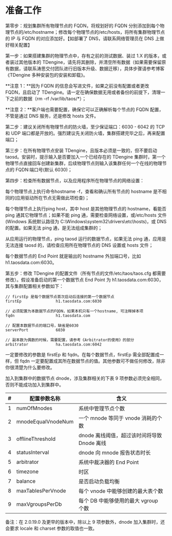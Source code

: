# 准备工作
第零步：规划集群所有物理节点的 FQDN，将规划好的 FQDN 分别添加到每个物理节点的/etc/hostname；修改每个物理节点的/etc/hosts，将所有集群物理节点的 IP 与 FQDN 的对应添加好。【如部署了 DNS，请联系网络管理员在 DNS 上做好相关配置】

第一步：如果搭建集群的物理节点中，存有之前的测试数据、装过 1.X 的版本，或者装过其他版本的 TDengine，请先将其删除，并清空所有数据（如果需要保留原有数据，请联系涛思交付团队进行旧版本升级、数据迁移），具体步骤请参考博客《TDengine 多种安装包的安装和卸载》。

**注意 1：**因为 FQDN 的信息会写进文件，如果之前没有配置或者更改 FQDN，且启动了 TDengine。请一定在确保数据无用或者备份的前提下，清理一下之前的数据（rm -rf /var/lib/taos/*）；

**注意 2：**客户端也需要配置，确保它可以正确解析每个节点的 FQDN 配置，不管是通过 DNS 服务，还是修改 hosts 文件。

第二步：建议关闭所有物理节点的防火墙，至少保证端口：6030 - 6042 的 TCP 和 UDP 端口都是开放的。强烈建议先关闭防火墙，集群搭建完毕之后，再来配置端口；

第三步：在所有物理节点安装 TDengine，且版本必须是一致的，但不要启动 taosd。安装时，提示输入是否要加入一个已经存在的 TDengine 集群时，第一个物理节点直接回车创建新集群，后续物理节点则输入该集群任何一个在线的物理节点的 FQDN:端口号(默认 6030)；

第四步：检查所有数据节点，以及应用程序所在物理节点的网络设置：

每个物理节点上执行命令hostname -f，查看和确认所有节点的 hostname 是不相同的(应用驱动所在节点无需做此项检查)；

每个物理节点上执行ping host，其中 host 是其他物理节点的 hostname，看能否 ping 通其它物理节点；如果不能 ping 通，需要检查网络设置，或/etc/hosts 文件(Windows 系统默认路径为 C:\Windows\system32\drivers\etc\hosts)，或 DNS 的配置。如果无法 ping 通，是无法组成集群的；

从应用运行的物理节点，ping taosd 运行的数据节点，如果无法 ping 通，应用是无法连接 taosd 的，请检查应用所在物理节点的 DNS 设置或 hosts 文件；

每个数据节点的 End Point 就是输出的 hostname 外加端口号，比如h1.taosdata.com:6030。

第五步：修改 TDengine 的配置文件（所有节点的文件/etc/taos/taos.cfg 都需要修改）。假设准备启动的第一个数据节点 End Point 为 h1.taosdata.com:6030，其与集群配置相关参数如下：

```
// firstEp 是每个数据节点首次启动后连接的第一个数据节点
firstEp               h1.taosdata.com:6030

// 必须配置为本数据节点的FQDN，如果本机只有一个hostname, 可注释掉本项
fqdn                  h1.taosdata.com

// 配置本数据节点的端口号，缺省是6030
serverPort            6030

// 副本数为偶数的时候，需要配置，请参考《Arbitrator的使用》的部分
arbitrator            ha.taosdata.com:6042
```
一定要修改的参数是 firstEp 和 fqdn。在每个数据节点，firstEp 需全部配置成一样，但 fqdn 一定要配置成其所在数据节点的值。其他参数可不做任何修改，除非你很清楚为什么要修改。

加入到集群中的数据节点 dnode，涉及集群相关的下表 9 项参数必须完全相同，否则不能成功加入到集群中。

| **#** | **配置参数名称**   | **含义**                                    |
| ----- | ------------------ | ------------------------------------------- |
| 1     | numOfMnodes        | 系统中管理节点个数                          |
| 2     | mnodeEqualVnodeNum | 一个 mnode 等同于 vnode 消耗的个数          |
| 3     | offlineThreshold   | dnode 离线阈值，超过该时间将导致 Dnode 离线 |
| 4     | statusInterval     | dnode 向 mnode 报告状态时长                 |
| 5     | arbitrator         | 系统中裁决器的 End Point                    |
| 6     | timezone           | 时区                                        |
| 7     | balance            | 是否启动负载均衡                            |
| 8     | maxTablesPerVnode  | 每个 vnode 中能够创建的最大表个数           |
| 9     | maxVgroupsPerDb    | 每个 DB 中能够使用的最大 vgroup 个数        |

备注：在 2.0.19.0 及更早的版本中，除以上 9 项参数外，dnode 加入集群时，还会要求 locale 和 charset 参数的取值也一致。
